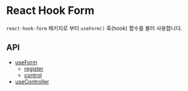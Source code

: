 # React Hook Form

`react-hook-form` 패키지로 부터 `useForm()` 훅(hook) 함수를 불러 사용합니다.

## API

- [useForm](./use-form.md)
  - [register](./register.md)
  - [control](./control.md)
- [useController](./use-controller.md)
